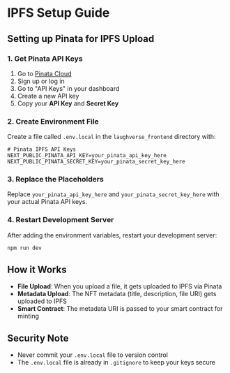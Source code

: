 # IPFS Setup Guide

## Setting up Pinata for IPFS Upload

### 1. Get Pinata API Keys

1. Go to [Pinata Cloud](https://app.pinata.cloud/)
2. Sign up or log in
3. Go to "API Keys" in your dashboard
4. Create a new API key
5. Copy your **API Key** and **Secret Key**

### 2. Create Environment File

Create a file called `.env.local` in the `laughverse_frontend` directory with:

```env
# Pinata IPFS API Keys
NEXT_PUBLIC_PINATA_API_KEY=your_pinata_api_key_here
NEXT_PUBLIC_PINATA_SECRET_KEY=your_pinata_secret_key_here
```

### 3. Replace the Placeholders

Replace `your_pinata_api_key_here` and `your_pinata_secret_key_here` with your actual Pinata API keys.

### 4. Restart Development Server

After adding the environment variables, restart your development server:

```bash
npm run dev
```

## How it Works

- **File Upload**: When you upload a file, it gets uploaded to IPFS via Pinata
- **Metadata Upload**: The NFT metadata (title, description, file URI) gets uploaded to IPFS
- **Smart Contract**: The metadata URI is passed to your smart contract for minting

## Security Note

- Never commit your `.env.local` file to version control
- The `.env.local` file is already in `.gitignore` to keep your keys secure
